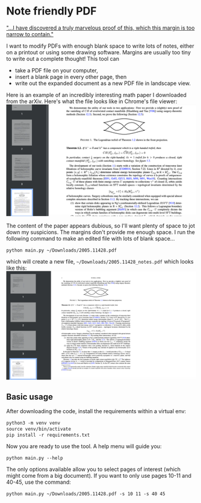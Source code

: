 # Note friendly PDF

["...I have discovered a truly marvelous proof of this, which this margin is too narrow to contain."](https://en.wikipedia.org/wiki/Fermat%27s_Last_Theorem)

I want to modify PDFs with enough blank space to write lots of notes, either on a printout or using some drawing software. Margins are usually too tiny to write out a complete thought! This tool can

- take a PDF file on your computer,
- insert a blank page in every other page, then
- write out the expanded document as a new PDF file in landscape view.

Here is an example of an incredibly interesting math paper I downloaded from the arXiv. Here's what the file looks like in Chrome's file viewer:
![Before](static/before.png)

The content of the paper appears dubious, so I'll want plenty of space to jot down my suspicions. The margins don't provide me enough space.
I run the following command to make an edited file with lots of blank space...
```
python main.py ~/Downloads/2005.11428.pdf
```
which will create a new file, `~/Downloads/2005.11428_notes.pdf` which looks like this:
![After](static/after.png)

## Basic usage

After downloading the code, install the requirements within a virtual env:
```
python3 -m venv venv
source venv/bin/activate
pip install -r requirements.txt
```

Now you are ready to use the tool. A help menu will guide you:
```
python main.py --help
```
The only options available allow you to select pages of interest (which might come from a big document). If you want to only use pages 10-11 and 40-45, use the command:
```
python main.py ~/Downloads/2005.11428.pdf -s 10 11 -s 40 45
```
